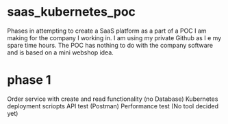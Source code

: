 # saas_kubernetes_poc
Phases in attempting to create a SaaS platform as a part of a POC I am making for the company I working in. I am using my private Github as I e my spare time hours. The POC has nothing to do with the company software and is based on a mini webshop idea.

# phase 1
Order service with create and read functionality (no Database)
Kubernetes deployment scriopts
API test (Postman)
Performance test (No tool decided yet)
